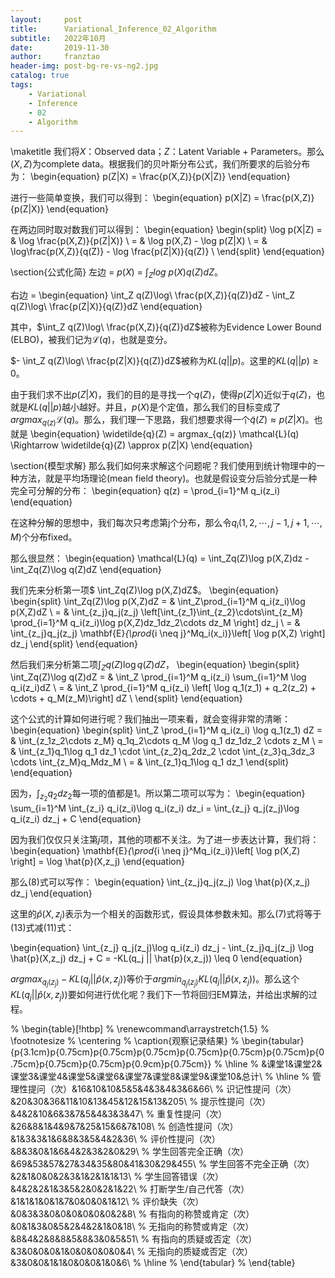 ```yaml
---
layout:     post
title:      Variational_Inference_02_Algorithm
subtitle:   2022年10月
date:       2019-11-30
author:     franztao
header-img: post-bg-re-vs-ng2.jpg
catalog: true
tags:
    - Variational
    - Inference
    - 02
    - Algorithm
---
```


    
\maketitle
我们将$X$：Observed data；$Z$：Latent Variable + Parameters。那么$(X,Z)$为complete data。根据我们的贝叶斯分布公式，我们所要求的后验分布为：
\begin{equation}
    p(Z|X) = \frac{p(X,Z)}{p(X|Z)}
\end{equation}

进行一些简单变换，我们可以得到：
\begin{equation}
    p(X|Z) = \frac{p(X,Z)}{p(Z|X)}
\end{equation}

在两边同时取对数我们可以得到：
\begin{equation}
    \begin{split}
        \log p(X|Z) = & \log \frac{p(X,Z)}{p(Z|X)} \\
        = & \log p(X,Z) - \log p(Z|X) \\
        = & \log\frac{p(X,Z)}{q(Z)} - \log \frac{p(Z|X)}{q(Z)} \\
    \end{split}
\end{equation}

\section{公式化简}
左边 = $p(X)$ = $\int_{Z}log\ p(X)q(Z)dZ$。

右边 = 
\begin{equation}
    \int_Z q(Z)\log\ \frac{p(X,Z)}{q(Z)}dZ - \int_Z q(Z)\log\ \frac{p(Z|X)}{q(Z)}dZ
\end{equation}

其中，$\int_Z q(Z)\log\ \frac{p(X,Z)}{q(Z)}dZ$被称为Evidence Lower Bound (ELBO)，被我们记为$\mathcal{L}(q)$，也就是变分。

$- \int_Z q(Z)\log\ \frac{p(Z|X)}{q(Z)}dZ$被称为$KL(q||p)$。这里的$KL(q||p) \geq 0$。

由于我们求不出$p(Z|X)$，我们的目的是寻找一个$q(Z)$，使得$p(Z|X)$近似于$q(Z)$，也就是$KL(q||p)$越小越好。并且，$p(X)$是个定值，那么我们的目标变成了$argmax_{q(z)}\mathcal{L}(q)$。那么，我们理一下思路，我们想要求得一个$\widetilde{q}(Z) \approx p(Z|X)$。也就是
\begin{equation}
    \widetilde{q}(Z) = argmax_{q(z)} \mathcal{L}(q) \Rightarrow \widetilde{q}(Z) \approx p(Z|X)
\end{equation}

\section{模型求解}
那么我们如何来求解这个问题呢？我们使用到统计物理中的一种方法，就是平均场理论(mean field theory)。也就是假设变分后验分式是一种完全可分解的分布：
\begin{equation}
    q(z) = \prod_{i=1}^M q_i(z_i)
\end{equation}

在这种分解的思想中，我们每次只考虑第j个分布，那么令$q_i(1,2,\cdots,j-1,j+1,\cdots,M)$个分布fixed。

那么很显然：
\begin{equation}
    \mathcal{L}(q) = \int_Zq(Z)\log p(X,Z)dz - \int_Zq(Z)\log q(Z)dZ
\end{equation}

我们先来分析第一项$ \int_Zq(Z)\log p(X,Z)dZ$。
\begin{equation}
    \begin{split}
        \int_Zq(Z)\log p(X,Z)dZ 
        = & \int_Z\prod_{i=1}^M q_i(z_i)\log p(X,Z)dZ \\
        = & \int_{z_j}q_j(z_j) \left[\int_{z_1}\int_{z_2}\cdots\int_{z_M} \prod_{i=1}^M q_i(z_i)\log p(X,Z)dz_1dz_2\cdots dz_M \right] dz_j \\
        = & \int_{z_j}q_j(z_j) \mathbf{E}_{\prod_{i \neq j}^Mq_i(x_i)}\left[ \log p(X,Z) \right] dz_j
    \end{split}
\end{equation}

然后我们来分析第二项$\int_Zq(Z)\log q(Z)dZ$，
\begin{equation}
    \begin{split}
        \int_Zq(Z)\log q(Z)dZ 
        = & \int_Z \prod_{i=1}^M q_i(z_i) \sum_{i=1}^M \log q_i(z_i)dZ \\
        = & \int_Z \prod_{i=1}^M q_i(z_i) \left[ \log q_1(z_1) + q_2(z_2) + \cdots + q_M(z_M)\right] dZ \\
    \end{split}
\end{equation}

这个公式的计算如何进行呢？我们抽出一项来看，就会变得非常的清晰：
\begin{equation}
    \begin{split}
        \int_Z \prod_{i=1}^M q_i(z_i) \log q_1(z_1) dZ
        = &  \int_{z_1z_2\cdots z_M} q_1q_2\cdots q_M \log q_1 dz_1dz_2 \cdots z_M \\
        = & \int_{z_1}q_1\log q_1 dz_1 \cdot \int_{z_2}q_2dz_2 \cdot \int_{z_3}q_3dz_3 \cdots \int_{z_M}q_Mdz_M \\
        = & \int_{z_1}q_1\log q_1 dz_1
    \end{split}
\end{equation}

因为，$\int_{z_2}q_2dz_2$每一项的值都是1。所以第二项可以写为：
\begin{equation}
    \sum_{i=1}^M \int_{z_i} q_i(z_i)\log q_i(z_i)  dz_i =  \int_{z_j} q_j(z_j)\log q_i(z_i) dz_j + C
\end{equation}

因为我们仅仅只关注第$j$项，其他的项都不关注。为了进一步表达计算，我们将：
\begin{equation}
    \mathbf{E}_{\prod_{i \neq j}^Mq_i(z_i)}\left[ \log p(X,Z) \right] = \log \hat{p}(X,z_j)
\end{equation}

那么(8)式可以写作：
\begin{equation}
    \int_{z_j}q_j(z_j) \log \hat{p}(X,z_j) dz_j
\end{equation}

这里的$\hat{p}(X,z_j)$表示为一个相关的函数形式，假设具体参数未知。那么(7)式将等于(13)式减(11)式：

\begin{equation}
    \int_{z_j} q_j(z_j)\log q_i(z_i) dz_j - \int_{z_j}q_j(z_j) \log \hat{p}(X,z_j) dz_j + C = -KL(q_j || \hat{p}(x,z_j)) \leq 0
\end{equation}

$argmax_{q_j(z_j)}-KL(q_j || \hat{p}(x,z_j))$等价于$argmin_{q_j(z_j)}KL(q_j || \hat{p}(x,z_j))$。那么这个$KL(q_j || \hat{p}(x,z_j))$要如何进行优化呢？我们下一节将回归EM算法，并给出求解的过程。



%  \begin{table}[!htbp]
% \renewcommand\arraystretch{1.5}
% \footnotesize
% \centering
% \caption{观察记录结果}
%  \begin{tabular}{p{3.1cm}p{0.75cm}p{0.75cm}p{0.75cm}p{0.75cm}p{0.75cm}p{0.75cm}p{0.75cm}p{0.75cm}p{0.75cm}p{0.9cm}p{0.75cm}}
%   \hline
%   &课堂1&课堂2&课堂3&课堂4&课堂5&课堂6&课堂7&课堂8&课堂9&课堂10&总计\\ 
%     \hline
% 管理性提问（次）&16&10&10&5&5&4&3&4&3&6&66\\
% 识记性提问（次）&20&30&36&11&10&13&45&12&15&13&205\\
% 提示性提问（次）&4&2&10&6&3&7&5&4&3&3&47\\
% 重复性提问（次）	&26&8&1&4&9&7&25&15&6&7&108\\
% 创造性提问（次）&1&3&3&1&6&8&3&5&4&2&36\\
% 评价性提问（次）&8&3&0&1&6&4&2&3&2&0&29\\
% 学生回答完全正确（次）&69&53&57&27&34&35&80&41&30&29&455\\
% 学生回答不完全正确（次）&2&1&0&0&2&3&1&2&1&1&13\\
% 学生回答错误（次）&4&2&2&1&3&5&2&0&2&1&22\\
% 打断学生/自己代答（次）&1&1&1&0&1&7&0&0&0&1&12\\
% 评价缺失（次）&0&3&3&0&0&0&0&0&0&2&8\\
% 有指向的称赞或肯定（次）&0&1&3&0&5&2&4&2&1&0&18\\
% 无指向的称赞或肯定（次）&8&4&2&8&8&5&8&3&0&5&51\\
% 有指向的质疑或否定（次）&3&0&0&0&1&0&0&0&0&0&4\\
% 无指向的质疑或否定（次）&3&0&0&1&1&0&0&0&1&0&6\\
% \hline
% \end{tabular}
% \end{table}









